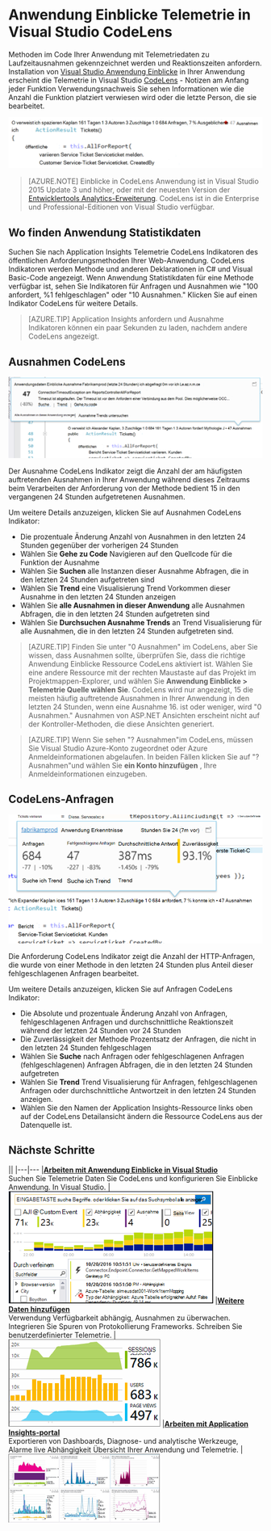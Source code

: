 <properties 
    pageTitle="Anwendung Einblicke Telemetrie in Visual Studio CodeLens | Microsoft Azure" 
    description="Schneller Zugriff auf Ihre Anwendung Einblicke Anforderung und Ausnahme Telemetrie mit CodeLens in Visual Studio." 
    services="application-insights" 
    documentationCenter=".net"
    authors="numberbycolors" 
    manager="douge"/>

<tags 
    ms.service="application-insights" 
    ms.workload="tbd" 
    ms.tgt_pltfrm="ibiza" 
    ms.devlang="na" 
    ms.topic="get-started-article" 
    ms.date="08/30/2016" 
    ms.author="daviste"/>
    
# <a name="application-insights-telemetry-in-visual-studio-codelens"></a>Anwendung Einblicke Telemetrie in Visual Studio CodeLens

Methoden im Code Ihrer Anwendung mit Telemetriedaten zu Laufzeitausnahmen gekennzeichnet werden und Reaktionszeiten anfordern. Installation von [Visual Studio Anwendung Einblicke](app-insights-overview.md) in Ihrer Anwendung erscheint die Telemetrie in Visual Studio [CodeLens](https://msdn.microsoft.com/library/dn269218.aspx) - Notizen am Anfang jeder Funktion Verwendungsnachweis Sie sehen Informationen wie die Anzahl die Funktion platziert verwiesen wird oder die letzte Person, die sie bearbeitet.

![CodeLens](./media/app-insights-visual-studio-codelens/codelens-overview.png)

> [AZURE.NOTE] Einblicke in CodeLens Anwendung ist in Visual Studio 2015 Update 3 und höher, oder mit der neuesten Version der [Entwicklertools Analytics-Erweiterung](https://visualstudiogallery.msdn.microsoft.com/82367b81-3f97-4de1-bbf1-eaf52ddc635a). CodeLens ist in die Enterprise und Professional-Editionen von Visual Studio verfügbar.

## <a name="where-to-find-application-insights-data"></a>Wo finden Anwendung Statistikdaten

Suchen Sie nach Application Insights Telemetrie CodeLens Indikatoren des öffentlichen Anforderungsmethoden Ihrer Web-Anwendung. CodeLens Indikatoren werden Methode und anderen Deklarationen in C# und Visual Basic-Code angezeigt. Wenn Anwendung Statistikdaten für eine Methode verfügbar ist, sehen Sie Indikatoren für Anfragen und Ausnahmen wie "100 anfordert, %1 fehlgeschlagen" oder "10 Ausnahmen." Klicken Sie auf einen Indikator CodeLens für weitere Details. 

> [AZURE.TIP] Application Insights anfordern und Ausnahme Indikatoren können ein paar Sekunden zu laden, nachdem andere CodeLens angezeigt.

## <a name="exceptions-in-codelens"></a>Ausnahmen CodeLens

![TBD](./media/app-insights-visual-studio-codelens/codelens-exceptions.png)

Der Ausnahme CodeLens Indikator zeigt die Anzahl der am häufigsten auftretenden Ausnahmen in Ihrer Anwendung während dieses Zeitraums beim Verarbeiten der Anforderung von der Methode bedient 15 in den vergangenen 24 Stunden aufgetretenen Ausnahmen.

Um weitere Details anzuzeigen, klicken Sie auf Ausnahmen CodeLens Indikator:

* Die prozentuale Änderung Anzahl von Ausnahmen in den letzten 24 Stunden gegenüber der vorherigen 24 Stunden
* Wählen Sie **Gehe zu Code** Navigieren auf den Quellcode für die Funktion der Ausnahme
* Wählen Sie **Suchen** alle Instanzen dieser Ausnahme Abfragen, die in den letzten 24 Stunden aufgetreten sind
* Wählen Sie **Trend** eine Visualisierung Trend Vorkommen dieser Ausnahme in den letzten 24 Stunden anzeigen
* Wählen Sie **alle Ausnahmen in dieser Anwendung** alle Ausnahmen Abfragen, die in den letzten 24 Stunden aufgetreten sind
* Wählen Sie **Durchsuchen Ausnahme Trends** an Trend Visualisierung für alle Ausnahmen, die in den letzten 24 Stunden aufgetreten sind. 

> [AZURE.TIP] Finden Sie unter "0 Ausnahmen" im CodeLens, aber Sie wissen, dass Ausnahmen sollte, überprüfen Sie, dass die richtige Anwendung Einblicke Ressource CodeLens aktiviert ist. Wählen Sie eine andere Ressource mit der rechten Maustaste auf das Projekt im Projektmappen-Explorer, und wählen Sie **Anwendung Einblicke > Telemetrie Quelle wählen Sie**. CodeLens wird nur angezeigt, 15 die meisten häufig auftretende Ausnahmen in Ihrer Anwendung in den letzten 24 Stunden, wenn eine Ausnahme 16. ist oder weniger, wird "0 Ausnahmen." Ausnahmen von ASP.NET Ansichten erscheint nicht auf der Kontroller-Methoden, die diese Ansichten generiert.

> [AZURE.TIP] Wenn Sie sehen "? Ausnahmen"im CodeLens, müssen Sie Visual Studio Azure-Konto zugeordnet oder Azure Anmeldeinformationen abgelaufen. In beiden Fällen klicken Sie auf "? Ausnahmen"und wählen Sie **ein Konto hinzufügen** , Ihre Anmeldeinformationen einzugeben.

## <a name="requests-in-codelens"></a>CodeLens-Anfragen

![TBD](./media/app-insights-visual-studio-codelens/codelens-requests.png)

Die Anforderung CodeLens Indikator zeigt die Anzahl der HTTP-Anfragen, die wurde von einer Methode in den letzten 24 Stunden plus Anteil dieser fehlgeschlagenen Anfragen bearbeitet.

Um weitere Details anzuzeigen, klicken Sie auf Anfragen CodeLens Indikator:

* Die Absolute und prozentuale Änderung Anzahl von Anfragen, fehlgeschlagenen Anfragen und durchschnittliche Reaktionszeit während der letzten 24 Stunden vor 24 Stunden
* Die Zuverlässigkeit der Methode Prozentsatz der Anfragen, die nicht in den letzten 24 Stunden fehlgeschlagen
* Wählen Sie **Suche** nach Anfragen oder fehlgeschlagenen Anfragen (fehlgeschlagenen) Anfragen Abfragen, die in den letzten 24 Stunden aufgetreten
* Wählen Sie **Trend** Trend Visualisierung für Anfragen, fehlgeschlagenen Anfragen oder durchschnittliche Antwortzeit in den letzten 24 Stunden anzeigen.
* Wählen Sie den Namen der Application Insights-Ressource links oben auf der CodeLens Detailansicht ändern die Ressource CodeLens aus der Datenquelle ist.

## <a name="next"></a>Nächste Schritte

||
|---|---
|**[Arbeiten mit Anwendung Einblicke in Visual Studio](app-insights-visual-studio.md)**<br/>Suchen Sie Telemetrie Daten Sie CodeLens und konfigurieren Sie Einblicke Anwendung. In Visual Studio. |![Maustaste auf das Projekt und wählen Anwendung Einblicke suchen](./media/app-insights-visual-studio-codelens/34.png)
|**[Weitere Daten hinzufügen](app-insights-asp-net-more.md)**<br/>Verwendung Verfügbarkeit abhängig, Ausnahmen zu überwachen. Integrieren Sie Spuren von Protokollierung Frameworks. Schreiben Sie benutzerdefinierter Telemetrie. | ![Visual studio](./media/app-insights-visual-studio-codelens/64.png)
|**[Arbeiten mit Application Insights-portal](app-insights-dashboards.md)**<br/>Exportieren von Dashboards, Diagnose- und analytische Werkzeuge, Alarme live Abhängigkeit Übersicht Ihrer Anwendung und Telemetrie. |![Visual studio](./media/app-insights-visual-studio-codelens/62.png)
